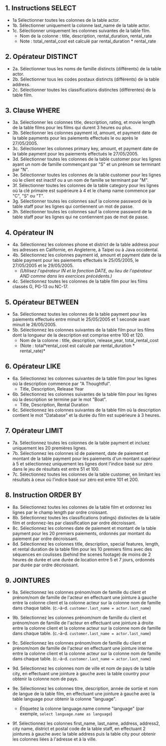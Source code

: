 ## 1. Instructions SELECT

- 1a Sélectionner toutes les colonnes de la table actor.
- 1b. Sélectionner uniquement la colonne last_name de la table actor.
- 1c. Sélectionner uniquement les colonnes suivantes de la table film.
  - Nom de la colonne : title, description, rental_duration, rental_rate
  - Note : total_rental_cost est calculé par rental_duration \* rental_rate

## 2. Opérateur DISTINCT

- 2a. Sélectionner tous les noms de famille distincts (différents) de la table actor.
- 2b. Sélectionner tous les codes postaux distincts (différents) de la table address.
- 2c. Sélectionner toutes les classifications distinctes (différentes) de la table film.

## 3. Clause WHERE

- 3a. Sélectionner les colonnes title, description, rating, et movie length de la table films pour les films qui durent 3 heures ou plus.
- 3b. Sélectionner les colonnes payment id, amount, et payment date de la table payments pour les paiements effectués le ou après le 27/05/2005.
- 3c. Sélectionner les colonnes primary key, amount, et payment date de la table payment pour les paiements effectués le 27/05/2005.
- 3d. Sélectionner toutes les colonnes de la table customer pour les lignes ayant un nom de famille commençant par "S" et un prénom se terminant par "N".
- 3e. Sélectionner toutes les colonnes de la table customer pour les lignes où le client est inactif ou a un nom de famille se terminant par "M".
- 3f. Sélectionner toutes les colonnes de la table category pour les lignes où la clé primaire est supérieure à 4 et le champ name commence par "C", "S" ou "T".
- 3g. Sélectionner toutes les colonnes sauf la colonne password de la table staff pour les lignes qui contiennent un mot de passe.
- 3h. Sélectionner toutes les colonnes sauf la colonne password de la table staff pour les lignes qui ne contiennent pas de mot de passe.

## 4. Opérateur IN

- 4a. Sélectionnez les colonnes phone et district de la table address pour les adresses en Californie, en Angleterre, à Taipei ou à Java occidental.
- 4b. Sélectionnez les colonnes payment id, amount et payment date de la table payment pour les paiements effectués le 25/05/2005, le 27/05/2005 et le 29/05/2005.
  - _(Utilisez l'opérateur IN et la fonction DATE, au lieu de l'opérateur AND comme dans les exercices précédents.)_
- 4c. Sélectionnez toutes les colonnes de la table film pour les films classés G, PG-13 ou NC-17.

## 5. Opérateur BETWEEN

- 5a. Sélectionnez toutes les colonnes de la table payment pour les paiements effectués entre minuit le 25/05/2005 et 1 seconde avant minuit le 26/05/2005.
- 5b. Sélectionnez les colonnes suivantes de la table film pour les films dont la longueur de la description est comprise entre 100 et 120.
  - Nom de la colonne : title, description, release_year, total_rental_cost
  - (Note : total*rental_cost est calculé par rental_duration * rental_rate)\*

## 6. Opérateur LIKE

- 6a. Sélectionnez les colonnes suivantes de la table film pour les lignes où la description commence par "A Thoughtful".
  - Title, Description, Release Year
- 6b. Sélectionnez les colonnes suivantes de la table film pour les lignes où la description se termine par le mot "Boat".
  - Title, Description, Rental Duration
- 6c. Sélectionnez les colonnes suivantes de la table film où la description contient le mot "Database" et la durée du film est supérieure à 3 heures.

## 7. Opérateur LIMIT

- 7a. Sélectionnez toutes les colonnes de la table payment et incluez uniquement les 20 premières lignes.
- 7b. Sélectionnez les colonnes id de paiement, date de paiement et montant de la table payment pour les paiements d'un montant supérieur à 5 et sélectionnez uniquement les lignes dont l'indice basé sur zéro dans le jeu de résultats est entre 51 et 100.
- 7c. Sélectionnez toutes les colonnes de la table customer, en limitant les résultats à ceux où l'indice basé sur zéro est entre 101 et 200.

## 8. Instruction ORDER BY

- 8a. Sélectionnez toutes les colonnes de la table film et ordonnez les lignes par le champ length par ordre croissant.
- 8b. Sélectionnez toutes les classifications (ratings) distinctes de la table film et ordonnez-les par classification par ordre décroissant.
- 8c. Sélectionnez les colonnes date de paiement et montant de la table payment pour les 20 premiers paiements, ordonnés par montant du paiement par ordre décroissant.
- 8d. Sélectionnez les colonnes title, description, special features, length, et rental duration de la table film pour les 10 premiers films avec des séquences en coulisses (behind the scenes footage) de moins de 2 heures de durée et une durée de location entre 5 et 7 jours, ordonnés par durée par ordre décroissant.

## 9. JOINTURES

- 9a. Sélectionnez les colonnes prénom/nom de famille du client et prénom/nom de famille de l'acteur en effectuant une jointure à gauche entre la colonne client et la colonne acteur sur la colonne nom de famille dans chaque table. (c.-à-d. `customer.last_name = actor.last_name`)

- 9b. Sélectionnez les colonnes prénom/nom de famille du client et prénom/nom de famille de l'acteur en effectuant une jointure à droite entre la colonne client et la colonne acteur sur la colonne nom de famille dans chaque table. (c.-à-d. `customer.last_name = actor.last_name`)

- 9c. Sélectionnez les colonnes prénom/nom de famille du client et prénom/nom de famille de l'acteur en effectuant une jointure interne entre la colonne client et la colonne acteur sur la colonne nom de famille dans chaque table. (c.-à-d. `customer.last_name = actor.last_name`)

- 9d. Sélectionnez les colonnes nom de ville et nom de pays de la table city, en effectuant une jointure à gauche avec la table country pour obtenir la colonne nom de pays.

- 9e. Sélectionnez les colonnes titre, description, année de sortie et nom de langue de la table film, en effectuant une jointure à gauche avec la table language pour obtenir la colonne "language".

  - Étiquetez la colonne language.name comme "language" (par exemple, `select language.name as language`)

- 9f. Sélectionnez les colonnes first_name, last_name, address, address2, city name, district et postal code de la table staff, en effectuant 2 jointures à gauche avec la table address puis la table city pour obtenir les colonnes liées à l'adresse et à la ville.
